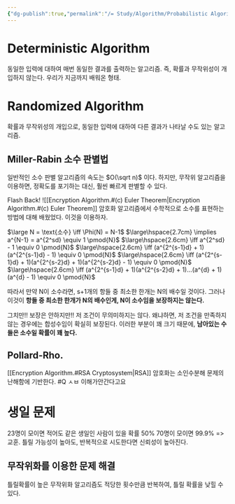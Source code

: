 ```yaml
---
{"dg-publish":true,"permalink":"/= Study/Algorithm/Probabilistic Algorithm_/","created":"2023-12-07T05:49:34.000+09:00","updated":"2025-01-14T15:33:43.000+09:00"}
---
```



# Deterministic Algorithm
동일한 입력에 대하여 매번 동일한 결과를 출력하는 알고리즘.
즉, 확률과 무작위성이 개입하지 않는다. 우리가 지금까지 배워온 형태.

# Randomized Algorithm
확률과 무작위성의 개입으로, 동일한 입력에 대하여 다른 결과가 나타날 수도 있는 알고리즘.

## Miller-Rabin 소수 판별법
일반적인 소수 판별 알고리즘의 속도는 $O(\sqrt n)$ 이다.
하지만, 무작위 알고리즘을 이용하면, 정확도를 포기하는 대신, 훨씬 빠르게 판별할 수 있다.

Flash Back!
![[Encryption Algorithm.#(c) Euler Theorem\|Encryption Algorithm.#(c) Euler Theorem]]
암호화 알고리즘에서 수학적으로 소수를 표현하는 방법에 대해 배웠었다.
이것을 이용하자.

$\large N = \text{소수} \iff \Phi(N) = N-1$
$\large\hspace{2.7cm} \implies a^{N-1} = a^{2^sd} \equiv 1 \pmod{N}$
$\large\hspace{2.6cm} \iff a^{2^sd} - 1 \equiv 0 \pmod{N}$
$\large\hspace{2.6cm} \iff (a^{2^{s-1}d} + 1)(a^{2^{s-1}d} - 1) \equiv 0 \pmod{N}$
$\large\hspace{2.6cm} \iff (a^{2^{s-1}d} + 1)(a^{2^{s-2}d} + 1)(a^{2^{s-2}d} - 1) \equiv 0 \pmod{N}$
$\large\hspace{2.6cm} \iff (a^{2^{s-1}d} + 1)(a^{2^{s-2}d} + 1)...(a^{d} + 1)(a^{d} - 1) \equiv 0 \pmod{N}$

따라서 만약 N이 소수라면, s+1개의 항들 중 최소한 한개는 N의 배수일 것이다.
그러나 이것이 **항들 중 최소한 한개가 N의 배수인게, N이 소수임을 보장하지는 않는다.**

그치만!! 보장은 안하지만!! 저 조건이 무의미하지는 않다.
왜냐하면, 저 조건을 만족하지 않는 경우에는 합성수임이 확실히 보장된다. 이러한 부분이 꽤 크기 때문에, **남아있는 수 들은 소수일 확률이 꽤 높다.**


## Pollard-Rho.
[[Encryption Algorithm.#RSA Cryptosystem\|RSA]] 암호화는 소인수분해 문제의 난해함에 기반한다.
#Q ㅅㅂ 이해가안간다고요

# 생일 문제
23명이 모이면 적어도 같은 생일인 사람이 있을 확률 50%
70명이 모이면 99.9%
=> 교훈. 틀릴 가능성이 높아도, 반복적으로 시도한다면 신뢰성이 높아진다.

## 무작위화를 이용한 문제 해결
틀릴확률이 높은 무작위화 알고리즘도 적당한 횟수만큼 반복하여, 틀릴 확률을 낮힐 수 있다.

